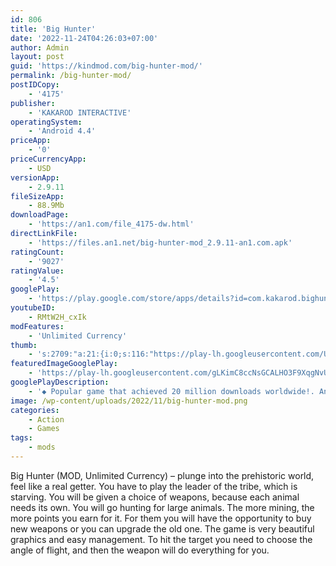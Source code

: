 ```yaml
---
id: 806
title: 'Big Hunter'
date: '2022-11-24T04:26:03+07:00'
author: Admin
layout: post
guid: 'https://kindmod.com/big-hunter-mod/'
permalink: /big-hunter-mod/
postIDCopy:
    - '4175'
publisher:
    - 'KAKAROD INTERACTIVE'
operatingSystem:
    - 'Android 4.4'
priceApp:
    - '0'
priceCurrencyApp:
    - USD
versionApp:
    - 2.9.11
fileSizeApp:
    - 88.9Mb
downloadPage:
    - 'https://an1.com/file_4175-dw.html'
directLinkFile:
    - 'https://files.an1.net/big-hunter-mod_2.9.11-an1.com.apk'
ratingCount:
    - '9027'
ratingValue:
    - '4.5'
googlePlay:
    - 'https://play.google.com/store/apps/details?id=com.kakarod.bighunter'
youtubeID:
    - RMtW2H_cxIk
modFeatures:
    - 'Unlimited Currency'
thumb:
    - 's:2709:"a:21:{i:0;s:116:"https://play-lh.googleusercontent.com/Ulb7zeAfEDj82A3OWlGp-Wufy2u8T0eodoqE3U0dBVoea8MN7ZcY6kJWMPPyWrtdwTlg=w526-h296";i:1;s:115:"https://play-lh.googleusercontent.com/eUV2ojzzEjNgu89Nccfy2ivMvH-rZWHLw6uiCSlVkei5q-DfO4L_ijWInC1uXR-BxYk=w526-h296";i:2;s:116:"https://play-lh.googleusercontent.com/KAmfqJ3ORS4RxnMXV82L3TTV5DiOD6ad5Ca8Mobmy49GH4MkjfA_QOT5l1qVKsZVXKd0=w526-h296";i:3;s:116:"https://play-lh.googleusercontent.com/UbmEKD9Hm5AB-ufxZLypLf0jhoxfyNrZixDYkdKZ3W2gXOOghDMmm30rkfe804-fftrJ=w526-h296";i:4;s:115:"https://play-lh.googleusercontent.com/xn5ydoSXYCdj-2jbd4s3luhShWMjGlzWRhUHBLlVvhw-IxJhrxm91q6PrFsXsiIPEGM=w526-h296";i:5;s:116:"https://play-lh.googleusercontent.com/Vqx_M5d05pzZDW_ta9mkic6fhuI7cWmWai8CqpnOenLEVkjKGsqSvwGeM-tfjKPP-fQS=w526-h296";i:6;s:115:"https://play-lh.googleusercontent.com/TMZfO_5velK68nq39ArSKrx6HyOIbgI4G3SwnGI2Z4BpabSgkJtV8Al0hfyieTUM5u0=w526-h296";i:7;s:115:"https://play-lh.googleusercontent.com/85zgb90KOaOBVbsU703xoDm2n30RKXtzY4et0YiG3Az-ehbJnenMEA_8tQSKy4SG92I=w526-h296";i:8;s:114:"https://play-lh.googleusercontent.com/Om26BRuSWa1HG_ct0pz8_iknGTqg1Ycav-RQQB8ZHe9q4fCKeYHAKM7wVfFaWVwLYA=w526-h296";i:9;s:114:"https://play-lh.googleusercontent.com/2nvO_P6hj_NfsOHasg2Bp4S5Yjpts12C3SxfqrgYM5hTk96q_mu80pQhKyIFY0SvKw=w526-h296";i:10;s:116:"https://play-lh.googleusercontent.com/wXvGWcbPII6gdWfMUNJqDO-jhHprPakFyo8Es4EG5LpWhNp8MPPf9hGrW0KjRTI1dMX6=w526-h296";i:11;s:115:"https://play-lh.googleusercontent.com/Tp1Tn8ebrwXFuv2DV9QHNAFNTYEqFj2UhUlvRvN0YKpdNTeZleDSFTfpVJlBj63QGxE=w526-h296";i:12;s:115:"https://play-lh.googleusercontent.com/DJaq8Urg_wQRI5mL3BqtJ066_qIb1fkuTOuXeI0trMBnu8yKnWYO5yMx24Y64ZNa_-U=w526-h296";i:13;s:116:"https://play-lh.googleusercontent.com/piXnjfA6zjqOy-rfMvCT7Sohn03PV3UqmgTUVTjAW9Di9G4N_U4HFzddpbYrY5e0YyAZ=w526-h296";i:14;s:115:"https://play-lh.googleusercontent.com/lgeLLFYHVaiYeXL_aAUnMd5xpAnd67KVU_ouv5xP1IdAfoXEd1KWzWLsLM2kMt4pe5M=w526-h296";i:15;s:116:"https://play-lh.googleusercontent.com/6LICHh2i4M0ey_mwjD4GJSASj49x41i12ffTbT3rbq97emIPpvOjJYmGFOzuK_rvNFDC=w526-h296";i:16;s:114:"https://play-lh.googleusercontent.com/leY59osD1DTgk28SUpQ07PwOnU-00pborWWAy2jeJm2IkZ5vMVe4hNAPCNBig-vt5g=w526-h296";i:17;s:115:"https://play-lh.googleusercontent.com/sUb1K1HbR5_fp2CqRWvPGejZnAsqTcNb4cwAHLXjzBYkys2S1A5NC_6l0FE-sVpa-xQ=w526-h296";i:18;s:114:"https://play-lh.googleusercontent.com/vp6RWTo7L_fZu1caNxL7tByLhK1e3viQ6FSCjjLbP_4MZulWA2sLHBpwPPXs6K_F6g=w526-h296";i:19;s:115:"https://play-lh.googleusercontent.com/c2-9d1KWK5BTVYKJjdFgCdEYTxde8Ks1In6GpJsvN97f0-TOBHQfYZQl2NVt48uH89k=w526-h296";i:20;s:115:"https://play-lh.googleusercontent.com/BBsMqIo-FOi1yDpvhTI1Gy4I7dSDNr3T85kd8RD30BnsA6jIVlwTPY_GP-eHie1VRFw=w526-h296";}";'
featuredImageGooglePlay:
    - 'https://play-lh.googleusercontent.com/gLKimC8ccNsGCALHO3F9XqgNvUIJz3hvS_RO14bFq5SBL1MQpJPiRbqGpEHUyOiAWzeI'
googlePlayDescription:
    - '◆ Popular game that achieved 20 million downloads worldwide!. ​An intense hunting game of starving tribal people!. Hunt the primeval gigantic animals!'
image: /wp-content/uploads/2022/11/big-hunter-mod.png
categories:
    - Action
    - Games
tags:
    - mods
---
```


Big Hunter (MOD, Unlimited Currency) – plunge into the prehistoric world, feel like a real getter. You have to play the leader of the tribe, which is starving. You will be given a choice of weapons, because each animal needs its own. You will go hunting for large animals. The more mining, the more points you earn for it. For them you will have the opportunity to buy new weapons or you can upgrade the old one. The game is very beautiful graphics and easy management. To hit the target you need to choose the angle of flight, and then the weapon will do everything for you.